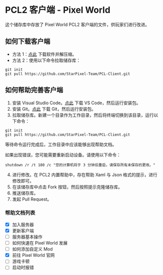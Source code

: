 # PCL2 客户端 - Pixel World
这个储存库中存放了 Pixel World PCL2 客户端的文件，供玩家们进行改进。

<!--注意： **启动游戏前，请先在版本设置中补全文件！**
暂时没有发现因为不补全文件发生的惨案，先不加这句话……-->

## 如何下载客户端
- 方法 1：[点此](https://github.com/StarPixel-Team/PCL-Client/archive/refs/heads/master.zip) 下载软件并解压缩。
- 方法 2：使用以下命令拉取储存库：
```
git init
git pull https://github.com/StarPixel-Team/PCL-Client.git
```

## 如何帮助完善客户端
1. 安装 Visual Studio Code。[点此](https://code.visualstudio.com) 下载 VS Code，然后运行安装包。
2. 安装 Git。[点此](https://git-scm.com) 下载 Git，然后运行安装包。
3. 拉取储存库。新建一个目录作为工作目录，然后将终端切换到该目录，运行以下命令：
```
git init
git pull https://github.com/StarPixel-Team/PCL-Client.git
```
等待命令运行完成后，工作目录中应该能够出现帮助文档。

如果出现错误，您可能需要重新启动设备。请使用以下命令：
```
shutdown /r /t 180 /c "您的计算机将于 3 分钟后重启，请保存所有未保存的更改。"
```
4. 进行修改。在 PCL2 内置帮助中，存在帮助 Xaml 与 Json 格式的提示，进行修改即可。
5. 在该储存库中点击 Fork 按钮，然后按照提示克隆储存库。
6. 推送储存库。
7. 发起 Pull Request。

### 帮助文档列表
- [X] 加入服务器
- [X] 更新客户端
- [ ] 服务器基本操作
- [ ] 如何快速在 Pixel World 发展
- [ ] 如何添加自定义 Mod
- [x] 前往 Pixel World 官网
- [ ] 游戏卡顿
- [ ] 启动时报错
